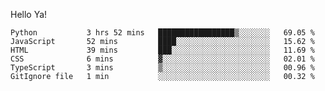 Hello Ya!

<!--START_SECTION:waka-->

```text
Python           3 hrs 52 mins   █████████████████▒░░░░░░░   69.05 %
JavaScript       52 mins         ████░░░░░░░░░░░░░░░░░░░░░   15.62 %
HTML             39 mins         ███░░░░░░░░░░░░░░░░░░░░░░   11.69 %
CSS              6 mins          ▓░░░░░░░░░░░░░░░░░░░░░░░░   02.01 %
TypeScript       3 mins          ▒░░░░░░░░░░░░░░░░░░░░░░░░   00.96 %
GitIgnore file   1 min           ░░░░░░░░░░░░░░░░░░░░░░░░░   00.32 %
```

<!--END_SECTION:waka-->
